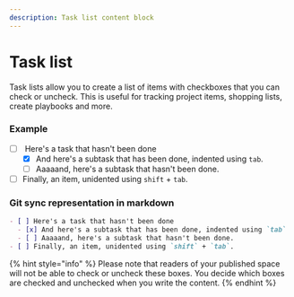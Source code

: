 ```yaml
---
description: Task list content block
---
```


# Task list

Task lists allow you to create a list of items with checkboxes that you can check or uncheck. This is useful for tracking project items, shopping lists, create playbooks and more.

### Example

* [ ] &#x20;Here's a task that hasn't been done
  * [x] And here's a subtask that has been done, indented using `tab`.
  * [ ] Aaaaand, here's a subtask that hasn't been done.
* [ ] Finally, an item, unidented using `shift` + `tab`.

### Git sync representation in markdown

```markdown
- [ ] Here's a task that hasn't been done
  - [x] And here's a subtask that has been done, indented using `tab`
  - [ ] Aaaaand, here's a subtask that hasn't been done.
- [ ] Finally, an item, unidented using `shift` + `tab`.
```

{% hint style="info" %}
Please note that readers of your published space will not be able to check or uncheck these boxes. You decide which boxes are checked and unchecked when you write the content.
{% endhint %}
